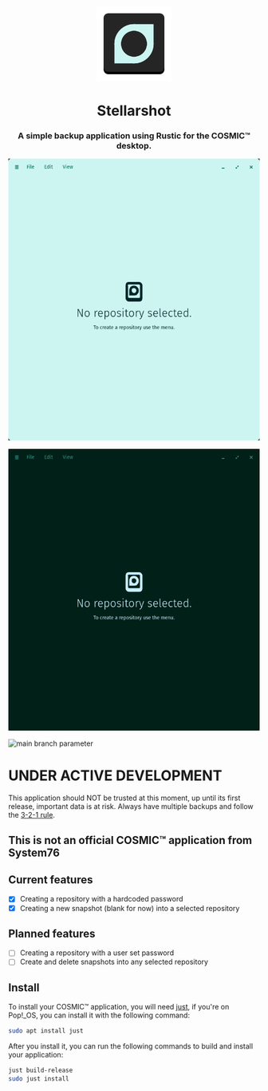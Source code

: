 <div align="center">
  <br>
  <img src="https://raw.githubusercontent.com/ahoneybun/Stellarshot/main/res/icons/hicolor/scalable/apps/com.github.ahoneybun.Stellarshot.svg" width="150" />
  <h1>Stellarshot</h1>

  <h3>A simple backup application using Rustic for the COSMIC™ desktop.</h3>

  ![Stellarshot Light](https://raw.githubusercontent.com/cosmic-utils/stellarshot/main/res/screenshots/Stellarshot-Light.png#gh-light-mode-only)

  ![Stellarshot Dark](https://raw.githubusercontent.com/cosmic-utils/stellarshot/main/res/screenshots/Stellarshot-Dark.png#gh-dark-mode-only)
</div>

![main branch parameter](https://github.com/cosmic-utils/stellarshot/actions/workflows/build.yml/badge.svg?branch=main)

# UNDER ACTIVE DEVELOPMENT

This application should NOT be trusted at this moment, up until its first release, important data is at risk. Always have multiple backups and follow the [3-2-1 rule](https://www.seagate.com/blog/what-is-a-3-2-1-backup-strategy/).

## This is not an official COSMIC™ application from System76

## Current features

- [x] Creating a repository with a hardcoded password
- [x] Creating a new snapshot (blank for now) into a selected repository

## Planned features

- [ ] Creating a repository with a user set password
- [ ] Create and delete snapshots into any selected repository

## Install

To install your COSMIC™ application, you will need [just](https://github.com/casey/just), if you're on Pop!\_OS, you can install it with the following command:

```sh
sudo apt install just
```

After you install it, you can run the following commands to build and install your application:

```sh
just build-release
sudo just install
```
